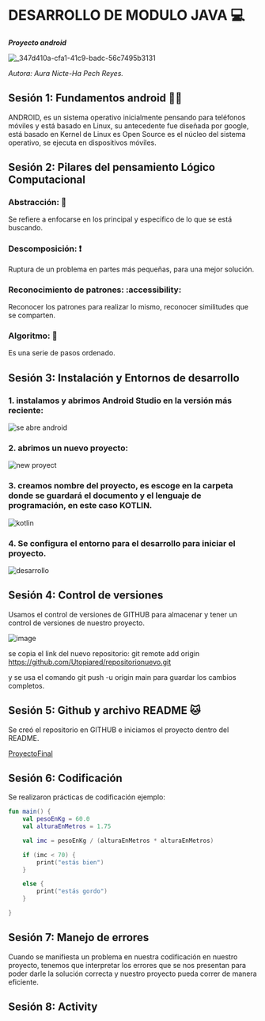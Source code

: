 # DESARROLLO DE MODULO JAVA 💻
_**Proyecto android**_

![_347d410a-cfa1-41c9-badc-56c7495b3131](https://github.com/Utopiared/ProyectoFinal/assets/156848411/865c3e02-aab4-4e3f-aa22-1bccd558a3cc)


*Autora: Aura Nicte-Ha Pech Reyes.*

## Sesión 1: Fundamentos android 👩‍💻

ANDROID, es un sistema operativo inicialmente pensando para teléfonos móviles y está basado en Linux, su antecedente fue diseñada por google, está basado en Kernel de Linux es Open Source es el núcleo del sistema operativo, se ejecuta en dispositivos móviles.


## Sesión 2: Pilares del pensamiento Lógico Computacional

### Abstracción: 🧠
Se refiere a enfocarse en los principal y especifico de lo que se está buscando.
### Descomposición: ❗
Ruptura de un problema en partes más pequeñas, para una mejor solución.

### Reconocimiento de patrones: :accessibility:
Reconocer los patrones para realizar lo mismo, reconocer similitudes que se comparten.

### Algoritmo: 🔄
Es una serie de pasos ordenado.


## Sesión 3: Instalación y Entornos de desarrollo


### 1. instalamos y abrimos Android Studio en la versión más reciente:

![se abre android](https://github.com/Utopiared/ProyectoFinal/assets/156848411/4cbe3f43-8df3-4c75-b61d-45904360a548)

### 2. abrimos un nuevo proyecto:

![new proyect](https://github.com/Utopiared/ProyectoFinal/assets/156848411/c8b80453-ad97-48cb-bf40-d48795c8e2e7)

### 3. creamos nombre del proyecto, es escoge en la carpeta donde se guardará el documento y el lenguaje de programación, en este caso KOTLIN.

![kotlin](https://github.com/Utopiared/ProyectoFinal/assets/156848411/aff20c37-80d9-4f2d-bdb0-e54d8182b798)

### 4. Se configura el entorno para el desarrollo para iniciar el proyecto.

![desarrollo](https://github.com/Utopiared/ProyectoFinal/assets/156848411/e335757c-cc92-443e-8698-dadf9d03997e)

## Sesión 4: Control de versiones
Usamos el control de versiones de GITHUB para almacenar y tener un control de versiones de nuestro proyecto.

![image](https://github.com/Utopiared/ProyectoFinal/assets/156848411/fee661c7-b869-46f8-8dde-e36f92f92e3f)

se copia el link del nuevo repositorio: git remote add origin https://github.com/Utopiared/repositorionuevo.git

 y se usa el comando git push -u origin main para guardar los cambios completos.

## Sesión 5: Github y archivo README 🐱

Se creó el repositorio en GITHUB e iniciamos el proyecto dentro del README.

[ProyectoFinal](app)


## Sesión 6: Codificación

Se realizaron prácticas de codificación ejemplo:

```kotlin
fun main() {
    val pesoEnKg = 60.0
    val alturaEnMetros = 1.75

    val imc = pesoEnKg / (alturaEnMetros * alturaEnMetros)

    if (imc < 70) {
        print("estás bien")
    }

    else {
        print("estás gordo")
    }

}
```

## Sesión 7: Manejo de errores

Cuando se manifiesta un problema en nuestra codificación en nuestro proyecto, tenemos que interpretar los errores que se nos presentan para poder darle la solución correcta y nuestro proyecto pueda correr de manera eficiente.



## Sesión 8: Activity


